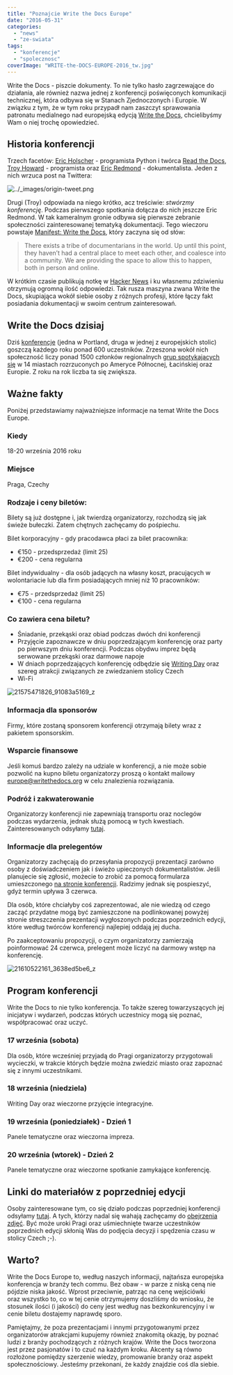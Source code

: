 ```yaml
---
title: "Poznajcie Write the Docs Europe"
date: "2016-05-31"
categories:
  - "news"
  - "ze-swiata"
tags:
  - "konferencje"
  - "spolecznosc"
coverImage: "WRITE-the-DOCS-EUROPE-2016_tw.jpg"
---
```


Write the Docs - piszcie dokumenty. To nie tylko hasło zagrzewające do działania, ale również nazwa jednej z konferencji poświęconych komunikacji technicznej, która odbywa się w Stanach Zjednoczonych i Europie. W związku z tym, że w tym roku przypadł nam zaszczyt sprawowania patronatu medialnego nad europejską edycją [Write the Docs](http://www.writethedocs.org/conf/eu/2016/), chcielibyśmy Wam o niej trochę opowiedzieć.

## Historia konferencji

Trzech facetów: [Eric Holscher](https://twitter.com/ericholscher) - programista Python i twórca [Read the Docs](https://readthedocs.org/), [Troy Howard](https://twitter.com/thoward37) - programista oraz [Eric Redmond](https://twitter.com/coderoshi) - dokumentalista. Jeden z nich wrzuca post na Twittera:

![../_images/origin-tweet.png](images/origin-tweet.png)

Drugi (Troy) odpowiada na niego krótko, acz treściwie: _stwórzmy konferencję_. Podczas pierwszego spotkania dołącza do nich jeszcze Eric Redmond. W tak kameralnym gronie odbywa się pierwsze zebranie społeczności zainteresowanej tematyką dokumentacji. Tego wieczoru powstaje [Manifest: Write the Docs](http://www.writethedocs.org/guide/about/vision/), który zaczyna się od słów:

> There exists a tribe of documentarians in the world. Up until this point, they haven’t had a central place to meet each other, and coalesce into a community. We are providing the space to allow this to happen, both in person and online.

W krótkim czasie publikują notkę w [Hacker News](https://news.ycombinator.com/item?id=5129425) i ku własnemu zdziwieniu otrzymują ogromną ilość odpowiedzi. Tak rusza maszyna zwana Write the Docs, skupiająca wokół siebie osoby z różnych profesji, które łączy fakt posiadania dokumentacji w swoim centrum zainteresowań.

## **Write the Docs dzisiaj**

Dziś [konferencje](http://www.writethedocs.org/conf/) (jedna w Portland, druga w jednej z europejskich stolic) goszczą każdego roku ponad 600 uczestników. Zrzeszona wokół nich społeczność liczy ponad 1500 członków regionalnych [grup spotykających się](http://www.writethedocs.org/meetups/) w 14 miastach rozrzuconych po Ameryce Północnej, Łacińskiej oraz Europie. Z roku na rok liczba ta się zwiększa.

## Ważne fakty

Poniżej przedstawiamy najważniejsze informacje na temat Write the Docs Europe.

### **Kiedy**

18-20 września 2016 roku

### **Miejsce**

Praga, Czechy

### **Rodzaje i ceny biletów:**

Bilety są już dostępne i, jak twierdzą organizatorzy, rozchodzą się jak świeże bułeczki. Zatem chętnych zachęcamy do pośpiechu.

Bilet korporacyjny - gdy pracodawca płaci za bilet pracownika:

- €150 - przedsprzedaż (limit 25)
- €200 - cena regularna

Bilet indywidualny - dla osób jadących na własny koszt, pracujących w wolontariacie lub dla firm posiadających mniej niż 10 pracowników:

- €75 - przedsprzedaż (limit 25)
- €100 - cena regularna

### **Co zawiera cena biletu?**

- Śniadanie, przekąski oraz obiad podczas dwóch dni konferencji
- Przyjęcie zapoznawcze w dniu poprzedzającym konferencję oraz party po pierwszym dniu konferencji. Podczas obydwu imprez będą serwowane przekąski oraz darmowe napoje
- W dniach poprzedzających konferencję odbędzie się [Writing Day](http://www.writethedocs.org/conf/eu/2016/writingday/) oraz szereg atrakcji związanych ze zwiedzaniem stolicy Czech
- Wi-Fi

![21575471826_91083a5169_z](images/21575471826_91083a5169_z.jpg)

### **Informacja dla sponsorów**

Firmy, które zostaną sponsorem konferencji otrzymają bilety wraz z pakietem sponsorskim.

### **Wsparcie finansowe**

Jeśli komuś bardzo zależy na udziale w konferencji, a nie może sobie pozwolić na kupno biletu organizatorzy proszą o kontakt mailowy [europe@writethedocs.org](mailto:europe@writethedocs.org) w celu znalezienia rozwiązania.

### **Podróż i zakwaterowanie**

Organizatorzy konferencji nie zapewniają transportu oraz noclegów podczas wydarzenia, jednak służą pomocą w tych kwestiach. Zainteresowanych odsyłamy [tutaj](http://www.writethedocs.org/conf/eu/2016/visiting/#where-to-stay).

### Informacje dla prelegentów

Organizatorzy zachęcają do przesyłania propozycji prezentacji zarówno osoby z doświadczeniem jak i świeżo upieczonych dokumentalistów. Jeśli planujecie się zgłosić, możecie to zrobić za pomocą formularza umieszczonego [na stronie konferencji](http://www.writethedocs.org/conf/eu/2016/cfp/). Radzimy jednak się pospieszyć, gdyż termin upływa 3 czerwca.

Dla osób, które chciałyby coś zaprezentować, ale nie wiedzą od czego zacząć przydatne mogą być zamieszczone na podlinkowanej powyżej stronie streszczenia prezentacji wygłoszonych podczas poprzednich edycji, które według twórców konferencji najlepiej oddają jej ducha.

Po zaakceptowaniu propozycji, o czym organizatorzy zamierzają poinformować 24 czerwca, prelegent może liczyć na darmowy wstęp na konferencję.

![21610522161_3638ed5be6_z](images/21610522161_3638ed5be6_z.jpg)

## Program konferencji

Write the Docs to nie tylko konferencja. To także szereg towarzyszących jej inicjatyw i wydarzeń, podczas których uczestnicy mogą się poznać, współpracować oraz uczyć.

### **17 września (sobota)**

Dla osób, które wcześniej przyjadą do Pragi organizatorzy przygotowali wycieczki, w trakcie których będzie można zwiedzić miasto oraz zapoznać się z innymi uczestnikami.

### **18 września (niedziela)**

Writing Day oraz wieczorne przyjęcie integracyjne.

### **19 września (poniedziałek) - Dzień 1**

Panele tematyczne oraz wieczorna impreza.

### **20 września (wtorek) - Dzień 2**

Panele tematyczne oraz wieczorne spotkanie zamykające konferencję.

## Linki do materiałów z poprzedniej edycji

Osoby zainteresowane tym, co się działo podczas poprzedniej konferencji odsyłamy [tutaj](https://www.youtube.com/playlist?list=PLZAeFn6dfHplFNTsVdBuHk6vPZbsvHtDw). A tych, którzy nadal się wahają zachęcamy do [obejrzenia zdjęć](https://www.flickr.com/photos/writethedocs). Być może uroki Pragi oraz uśmiechnięte twarze uczestników poprzednich edycji skłonią Was do podjęcia decyzji i spędzenia czasu w stolicy Czech ;-).

## Warto?

Write the Docs Europe to, według naszych informacji, najtańsza europejska konferencja w branży tech commu. Bez obaw - w parze z niską ceną nie pójdzie niska jakość. Wprost przeciwnie, patrząc na cenę wejściówki oraz wszystko to, co w tej cenie otrzymujemy doszliśmy do wniosku, że stosunek ilości (i jakości) do ceny jest według nas bezkonkurencyjny i w cenie biletu dostajemy naprawdę sporo.

Pamiętajmy, że poza prezentacjami i innymi przygotowanymi przez organizatorów atrakcjami kupujemy również znakomitą okazję, by poznać ludzi z branży pochodzących z różnych krajów. Write the Docs tworzona jest przez pasjonatów i to czuć na każdym kroku. Akcenty są równo rozłożone pomiędzy szerzenie wiedzy, promowanie branży oraz aspekt społecznościowy. Jesteśmy przekonani, że każdy znajdzie coś dla siebie.
